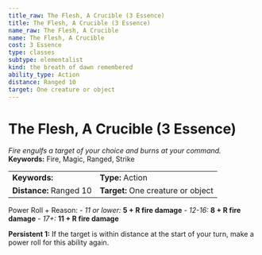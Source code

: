 ```yaml
---
title_raw: The Flesh, A Crucible (3 Essence)
title: The Flesh, A Crucible (3 Essence)
name_raw: The Flesh, A Crucible
name: The Flesh, A Crucible
cost: 3 Essence
type: classes
subtype: elementalist
kind: the breath of dawn remembered
ability_type: Action
distance: Ranged 10
target: One creature or object
---
```


# The Flesh, A Crucible (3 Essence)

*Fire engulfs a target of your choice and burns at your command.* **Keywords:** Fire, Magic, Ranged, Strike

|                         |                                    |
| :---------------------- | :--------------------------------- |
| **Keywords:**           | **Type:** Action                   |
| **Distance:** Ranged 10 | **Target:** One creature or object |

Power Roll + Reason: - *11 or lower:* **5 + R fire damage** - *12-16:* **8 + R fire damage** - *17+:* **11 + R fire damage**

**Persistent 1:** If the target is within distance at the start of your turn, make a power roll for this ability again.

